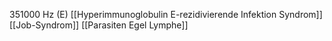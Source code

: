 351000 Hz (E)
[[Hyperimmunoglobulin E-rezidivierende Infektion Syndrom]]
[[Job-Syndrom]]
[[Parasiten Egel Lymphe]]
